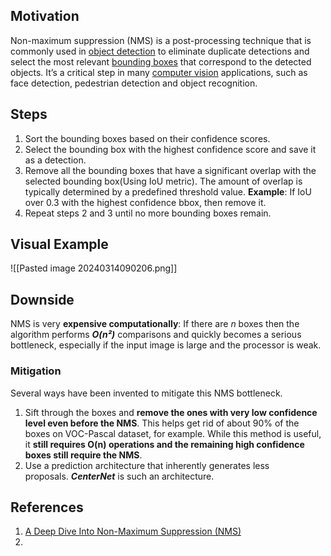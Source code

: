 ## Motivation
Non-maximum suppression (NMS) is a post-processing technique that is commonly used in [object detection](https://builtin.com/artificial-intelligence/image-recognition) to eliminate duplicate detections and select the most relevant [bounding boxes](https://builtin.com/machine-learning/data-labeling) that correspond to the detected objects. It’s a critical step in many [computer vision](https://builtin.com/machine-learning/computer-vision) applications, such as face detection, pedestrian detection and object recognition.

## Steps
1. Sort the bounding boxes based on their confidence scores.
2. Select the bounding box with the highest confidence score and save it as a detection.
3. Remove all the bounding boxes that have a significant overlap with the selected bounding box(Using IoU metric). The amount of overlap is typically determined by a predefined threshold value. **Example**: If IoU over 0.3 with the highest confidence bbox, then remove it.
4. Repeat steps 2 and 3 until no more bounding boxes remain.

## Visual Example

![[Pasted image 20240314090206.png]]
## Downside

NMS is very **expensive computationally**: If there are _n_ boxes then the algorithm performs **_O(n²)_** comparisons and quickly becomes a serious bottleneck, especially if the input image is large and the processor is weak.

### Mitigation
Several ways have been invented to mitigate this NMS bottleneck. 
1. Sift through the boxes and **remove the ones with very low confidence level even before the NMS**. This helps get rid of about 90% of the boxes on VOC-Pascal dataset, for example. While this method is useful, it **still requires O(n) operations and the remaining high confidence boxes still require the NMS**.
2. Use a prediction architecture that inherently generates less proposals. **_CenterNet_** is such an architecture.

## References
1. [A Deep Dive Into Non-Maximum Suppression (NMS) ](https://builtin.com/machine-learning/non-maximum-suppression)
2. 